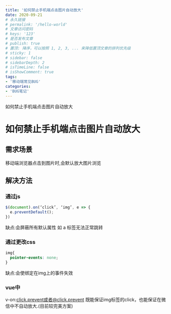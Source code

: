 ```yaml
---
title: '如何禁止手机端点击图片自动放大'
date: 2020-09-21
# 永久链接
# permalink: '/hello-world'
# 文章访问密码
# keys: '123'
# 是否发布文章
# publish: true
# 置顶: 降序，可以按照 1, 2, 3, ... 来降低置顶文章的排列优先级
# sticky: 1
# sidebar: false
# sidebarDepth: 2
# isTimeLine: false
# isShowComment: true
tags:
- '移动端常见BUG'
categories:
- 'BUG笔记'
---
```


如何禁止手机端点击图片自动放大

<!-- more -->
# 如何禁止手机端点击图片自动放大

## 需求场景

移动端浏览器点击到图片时,会默认放大图片浏览

## 解决方法

### 通过js

```js
$(document).on(‘click’, ‘img’, e => { 
  e.preventDefault(); 
}) 
```

缺点:会屏蔽所有默认属性 如 a 标签无法正常跳转

### 通过更改css

```css
img{ 
  pointer-events: none; 
} 
```

缺点:会使绑定在img上的事件失效

### vue中

v-on:click.prevent或者@click.prevent 
既能保证img标签的click，也能保证在微信中不自动放大.(目前较完美方案)